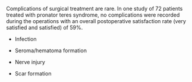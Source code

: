 Complications of surgical treatment are rare. In one study of 72 patients treated with pronator teres syndrome, no complications were recorded during the operations with an overall postoperative satisfaction rate (very satisfied and satisfied) of 59%.

- Infection

- Seroma/hematoma formation

- Nerve injury

- Scar formation